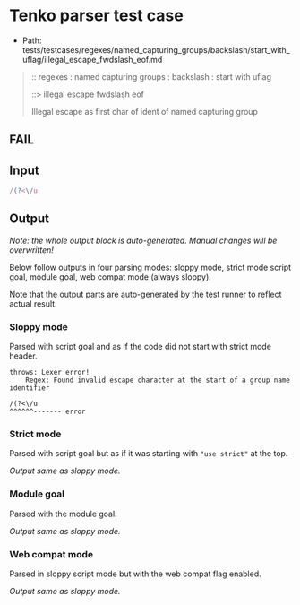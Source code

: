 # Tenko parser test case

- Path: tests/testcases/regexes/named_capturing_groups/backslash/start_with_uflag/illegal_escape_fwdslash_eof.md

> :: regexes : named capturing groups : backslash : start with uflag
>
> ::> illegal escape fwdslash eof
>
> Illegal escape as first char of ident of named capturing group

## FAIL

## Input

`````js
/(?<\/u
`````

## Output

_Note: the whole output block is auto-generated. Manual changes will be overwritten!_

Below follow outputs in four parsing modes: sloppy mode, strict mode script goal, module goal, web compat mode (always sloppy).

Note that the output parts are auto-generated by the test runner to reflect actual result.

### Sloppy mode

Parsed with script goal and as if the code did not start with strict mode header.

`````
throws: Lexer error!
    Regex: Found invalid escape character at the start of a group name identifier

/(?<\/u
^^^^^^------- error
`````

### Strict mode

Parsed with script goal but as if it was starting with `"use strict"` at the top.

_Output same as sloppy mode._

### Module goal

Parsed with the module goal.

_Output same as sloppy mode._

### Web compat mode

Parsed in sloppy script mode but with the web compat flag enabled.

_Output same as sloppy mode._
